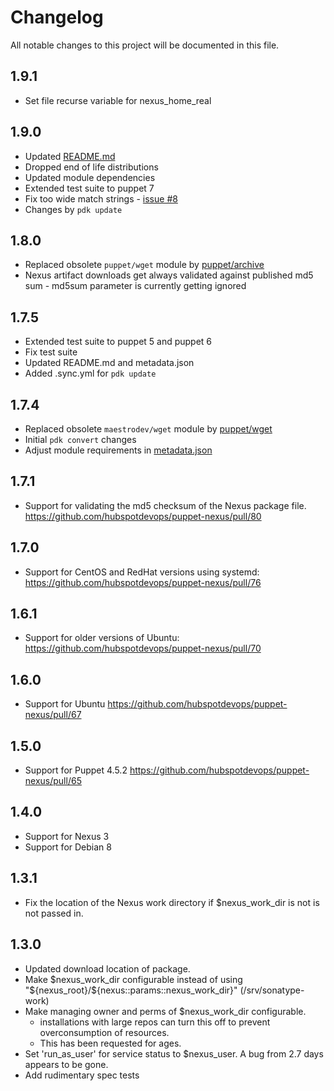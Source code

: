 # Changelog

All notable changes to this project will be documented in this file.

## 1.9.1
* Set file recurse variable for nexus_home_real

## 1.9.0

* Updated [README.md](README.md)
* Dropped end of life distributions
* Updated module dependencies
* Extended test suite to puppet 7
* Fix too wide match strings - [issue #8](https://github.com/puppets-epic-show-theatre/puppet-nexus/issues/9)
* Changes by `pdk update`

## 1.8.0

* Replaced obsolete `puppet/wget` module by [puppet/archive](https://github.com/voxpupuli/puppet-archive)
* Nexus artifact downloads get always validated against published md5 sum - md5sum parameter is currently getting ignored

## 1.7.5

* Extended test suite to puppet 5 and puppet 6
* Fix test suite
* Updated README.md and metadata.json
* Added .sync.yml for `pdk update`

## 1.7.4

* Replaced obsolete `maestrodev/wget` module by [puppet/wget](https://github.com/voxpupuli/puppet-wget)
* Initial `pdk convert` changes
* Adjust module requirements in [metadata.json](metadata.json)

## 1.7.1

* Support for validating the md5 checksum of the Nexus package file. https://github.com/hubspotdevops/puppet-nexus/pull/80

## 1.7.0

* Support for CentOS and RedHat versions using systemd: https://github.com/hubspotdevops/puppet-nexus/pull/76

## 1.6.1

* Support for older versions of Ubuntu: https://github.com/hubspotdevops/puppet-nexus/pull/70

## 1.6.0

* Support for Ubuntu https://github.com/hubspotdevops/puppet-nexus/pull/67

## 1.5.0

* Support for Puppet 4.5.2 https://github.com/hubspotdevops/puppet-nexus/pull/65

## 1.4.0

* Support for Nexus 3
* Support for Debian 8

## 1.3.1

* Fix the location of the Nexus work directory if $nexus_work_dir is not is not passed in.

## 1.3.0

* Updated download location of package.
* Make $nexus_work_dir configurable instead of using "${nexus_root}/${nexus::params::nexus_work_dir}" (/srv/sonatype-work)
* Make managing owner and perms of $nexus_work_dir configurable.
  * installations with large repos can turn this off to prevent overconsumption of resources.
  * This has been requested for ages.
* Set 'run_as_user' for service status to $nexus_user.  A bug from 2.7 days appears to be gone.
* Add rudimentary spec tests